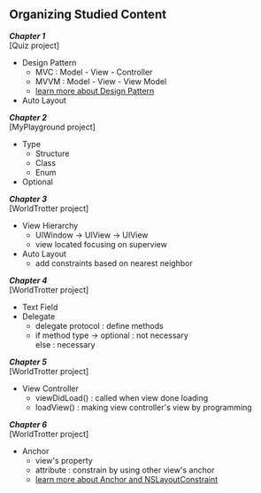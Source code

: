 ## Organizing Studied Content

***Chapter 1***  
[Quiz project]
- Design Pattern
  - MVC : Model - View - Controller
  - MVVM : Model - View - View Model
  - [learn more about Design Pattern](https://www.raywenderlich.com/160651/design-patterns-ios-using-swift-part-12)
- Auto Layout

***Chapter 2***  
[MyPlayground project]
- Type
  - Structure
  - Class
  - Enum
- Optional

***Chapter 3***  
[WorldTrotter project]
- View Hierarchy
  - UIWindow -> UIView -> UIView
  - view located focusing on superview
- Auto Layout
  - add constraints based on nearest neighbor

***Chapter 4***  
[WorldTrotter project]
- Text Field
- Delegate
  - delegate protocol : define methods
  - if method type -> optional : not necessary  
  else : necessary

***Chapter 5***  
[WorldTrotter project]
- View Controller
  - viewDidLoad() : called when view done loading
  - loadView() : making view controller's view by programming


***Chapter 6***  
[WorldTrotter project]
- Anchor
  - view's property
  - attribute : constrain by using other view's anchor
  - [learn more about Anchor and NSLayoutConstraint](https://developer.apple.com/library/content/documentation/UserExperience/Conceptual/AutolayoutPG/ProgrammaticallyCreatingConstraints.html)
